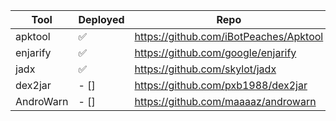 | Tool      | Deployed | Repo                                   |   |   |
|-----------|----------|----------------------------------------|---|---|
| apktool   | :white_check_mark:    | https://github.com/iBotPeaches/Apktool |   |   |
| enjarify  | :white_check_mark:    | https://github.com/google/enjarify     |   |   |
| jadx      | :white_check_mark:    | https://github.com/skylot/jadx         |   |   |
| dex2jar   | - []     | https://github.com/pxb1988/dex2jar     |   |   |
| AndroWarn | - []     | https://github.com/maaaaz/androwarn    |   |   |

